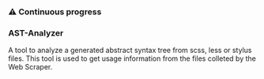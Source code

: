 ### ⚠️ Continuous progress

### AST-Analyzer
A tool to analyze a generated abstract syntax tree from scss, less or stylus files.
This tool is used to get usage information from the files colleted by the Web Scraper.
